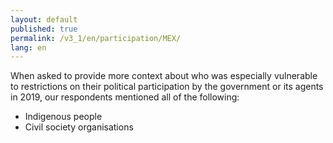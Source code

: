 ```yaml
---
layout: default
published: true
permalink: /v3_1/en/participation/MEX/
lang: en
---
```

When asked to provide more context about who was especially vulnerable to restrictions on their political participation by the government or its agents in 2019, our respondents mentioned all of the following: 

- Indigenous people  
- Civil society organisations
